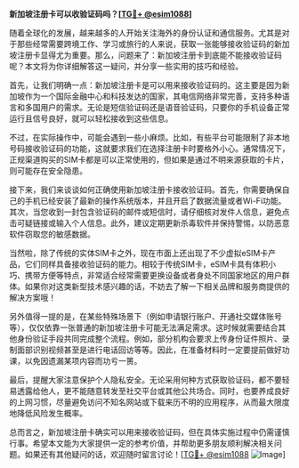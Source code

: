 **新加坡注册卡可以收验证码吗？[[TG💪+ @esim1088](https://t.me/s/esim1088)]**

随着全球化的发展，越来越多的人开始关注海外的身份认证和通信服务。尤其是对于那些经常需要跨境工作、学习或旅行的人来说，获取一张能够接收验证码的新加坡注册卡显得尤为重要。那么，问题来了：新加坡注册卡到底能不能接收验证码呢？本文将为你详细解答这一疑问，并分享一些实用的技巧和经验。

首先，让我们明确一点：新加坡注册卡是可以用来接收验证码的。这主要是因为新加坡作为一个国际金融中心和科技发达的国家，其电信网络非常完善，支持多种语言和多国用户的需求。无论是短信验证码还是语音验证码，只要你的手机设备正常运行且信号良好，就可以轻松接收到这些信息。

不过，在实际操作中，可能会遇到一些小麻烦。比如，有些平台可能限制了非本地号码接收验证码的功能，这就要求我们在选择注册卡时要格外小心。通常情况下，正规渠道购买的SIM卡都是可以正常使用的，但如果是通过不明来源获取的卡片，则可能存在安全隐患。

接下来，我们来谈谈如何正确使用新加坡注册卡接收验证码。首先，你需要确保自己的手机已经安装了最新的操作系统版本，并且开启了数据流量或者Wi-Fi功能。其次，当您收到一封包含验证码的邮件或短信时，请仔细核对发件人信息，避免点击可疑链接或输入个人信息。此外，建议定期更新杀毒软件并保持警惕，以防恶意软件窃取您的敏感数据。

当然啦，除了传统的实体SIM卡之外，现在市面上还出现了不少虚拟eSIM卡产品，它们同样具备接收验证码的能力。相较于传统SIM卡，eSIM卡具有体积小巧、携带方便等特点，非常适合经常需要更换设备或者身处不同国家地区的用户群体。如果你对这类新型技术感兴趣的话，不妨去了解一下相关品牌和服务商提供的解决方案哦！

另外值得一提的是，在某些特殊场景下（例如申请银行账户、开通社交媒体账号等），仅仅依靠一张普通的新加坡注册卡可能无法满足需求。这时候就需要结合其他身份验证手段共同完成整个流程。例如，部分机构会要求上传身份证件照片、录制面部识别视频甚至是进行电话回访等等。因此，在准备材料时一定要提前做好功课，以免因遗漏某项内容而功亏一篑。

最后，提醒大家注意保护个人隐私安全。无论采用何种方式获取验证码，都不要轻易透露给他人，更不能随意转发至社交平台或其他公共场合。同时，也要养成良好的上网习惯，尽量避免访问不知名网站或下载来历不明的应用程序，从而最大限度地降低风险发生概率。

总而言之，新加坡注册卡确实可以用来接收验证码，但在具体实施过程中仍需谨慎行事。希望本文能为大家提供一定的参考价值，并帮助更多朋友顺利解决相关问题。如果还有其他疑问的话，欢迎随时留言讨论！[[TG💪+ @esim1088](https://t.me/s/esim1088) ![Image](https://i.postimg.cc/4NQfJmqS/Snipaste-2025-05-13-00-14-12.png)]